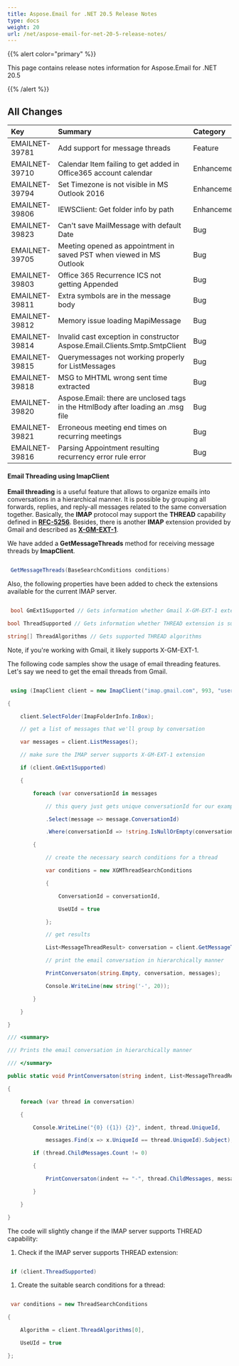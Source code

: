 ```yaml
---
title: Aspose.Email for .NET 20.5 Release Notes
type: docs
weight: 20
url: /net/aspose-email-for-net-20-5-release-notes/
---
```


{{% alert color="primary" %}} 

This page contains release notes information for Aspose.Email for .NET 20.5

{{% /alert %}} 
## **All Changes**

|**Key**|**Summary**|**Category**|
| :- | :- | :- |
|EMAILNET-39781|Add support for message threads|Feature|
|EMAILNET-39710|Calendar Item failing to get added in Office365 account calendar|Enhancement|
|EMAILNET-39794|Set Timezone is not visible in MS Outlook 2016|Enhancement|
|EMAILNET-39806|IEWSClient: Get folder info by path|Enhancement|
|EMAILNET-39823|Can't save MailMessage with default Date|Bug|
|EMAILNET-39705|Meeting opened as appointment in saved PST when viewed in MS Outlook|Bug|
|EMAILNET-39803|Office 365 Recurrence ICS not getting Appended|Bug|
|EMAILNET-39811|Extra symbols are in the message body|Bug|
|EMAILNET-39812|Memory issue loading MapiMessage|Bug|
|EMAILNET-39814|Invalid cast exception in constructor Aspose.Email.Clients.Smtp.SmtpClient|Bug|
|EMAILNET-39815|Querymessages not working properly for ListMessages|Bug|
|EMAILNET-39818|MSG to MHTML wrong sent time extracted|Bug|
|EMAILNET-39820|Aspose.Email: there are unclosed tags in the HtmlBody after loading an .msg file|Bug|
|EMAILNET-39821|Erroneous meeting end times on recurring meetings|Bug|
|EMAILNET-39816|Parsing Appointment resulting recurrency error rule error|Bug|

#### **Email Threading using ImapClient**
**Email threading** is a useful feature that allows to organize emails into conversations in a hierarchical manner. It is possible by grouping all forwards, replies, and reply-all messages related to the same conversation together. Basically, the **IMAP** protocol may support the **THREAD** capability defined in [**RFC-5256**](https://tools.ietf.org/html/rfc5256). Besides, there is another **IMAP** extension provided by Gmail and described as [**X-GM-EXT-1**](https://developers.google.com/gmail/imap/imap-extensions#checking_for_the_presence_of_extensions).

We have added a **GetMessageThreads** method for receiving message threads by **ImapClient**.

``` cs

 GetMessageThreads(BaseSearchConditions conditions)

```

Also, the following properties have been added to check the extensions available for the current IMAP server.

``` cs

 bool GmExt1Supported // Gets information whether Gmail X-GM-EXT-1 extension is supported

bool ThreadSupported // Gets information whether THREAD extension is supported

string[] ThreadAlgorithms // Gets supported THREAD algorithms

```

Note, if you're working with Gmail, it likely supports X-GM-EXT-1.



The following code samples show the usage of email threading features. Let's say we need to get the email threads from Gmail.

``` cs

 using (ImapClient client = new ImapClient("imap.gmail.com", 993, "username", "password", SecurityOptions.SSLImplicit))

{

    client.SelectFolder(ImapFolderInfo.InBox);

    // get a list of messages that we'll group by conversation

    var messages = client.ListMessages();

    // make sure the IMAP server supports X-GM-EXT-1 extension

    if (client.GmExt1Supported)

    {

        foreach (var conversationId in messages

            // this query just gets unique conversationId for our example

            .Select(message => message.ConversationId)

            .Where(conversationId => !string.IsNullOrEmpty(conversationId)).Distinct())

        {

            // create the necessary search conditions for a thread

            var conditions = new XGMThreadSearchConditions

            {

                ConversationId = conversationId,

                UseUId = true

            };

            // get results

            List<MessageThreadResult> conversation = client.GetMessageThreads(conditions);

            // print the email conversation in hierarchically manner

            PrintConversaton(string.Empty, conversation, messages);

            Console.WriteLine(new string('-', 20));

        }

    }

}

/// <summary>

/// Prints the email conversation in hierarchically manner

/// </summary>

public static void PrintConversaton(string indent, List<MessageThreadResult> conversation, List<ImapMessageInfo> messages)

{

    foreach (var thread in conversation)

    {

        Console.WriteLine("{0} ({1}) {2}", indent, thread.UniqueId,

            messages.Find(x => x.UniqueId == thread.UniqueId).Subject);

        if (thread.ChildMessages.Count != 0)

        {

            PrintConversaton(indent += "-", thread.ChildMessages, messages);

        }

    }

}

```



The code will slightly change if the IMAP server supports THREAD capability:

1. Check if the IMAP server supports THREAD extension:

``` cs

 if (client.ThreadSupported)

```

1. Сreate the suitable search conditions for a thread:

``` cs

 var conditions = new ThreadSearchConditions

{

    Algorithm = client.ThreadAlgorithms[0],

    UseUId = true

};

```





